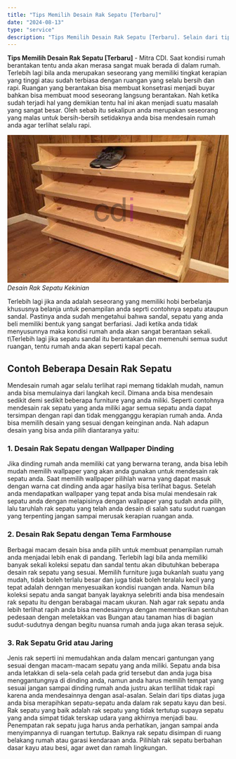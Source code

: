 ```yaml
---
title: "Tips Memilih Desain Rak Sepatu [Terbaru]"
date: "2024-08-13"
type: "service"
description: "Tips Memilih Desain Rak Sepatu [Terbaru]. Selain dari tips diatas juga anda bisa merapihkan sepatu-sepatu anda dalam rak sepatu kayu dan besi. Rak sepatu yan..."
---
```


**Tips Memilih Desain Rak Sepatu \[Terbaru\]** - Mitra CDI. Saat kondisi rumah berantakan tentu anda akan merasa sangat muak berada di dalam rumah. Terlebih lagi bila anda merupakan seseorang yang memiliki tingkat kerapian yang tinggi atau sudah terbiasa dengan ruangan yang selalu bersih dan rapi. Ruangan yang berantakan bisa membuat konsetrasi menjadi buyar bahkan bisa membuat mood seseorang langsung berantakan. Nah ketika sudah terjadi hal yang demikian tentu hal ini akan menjadi suatu masalah yang sangat besar. Oleh sebab itu sekalipun anda merupakan seseorang yang malas untuk bersih-bersih setidaknya anda bisa mendesain rumah anda agar terlihat selalu rapi.

![Inilah Beberapa Desain Rak Sepatu Kekinian ](/images/blog/rak-sepatu-kayu.jpg)
*Desain Rak Sepatu Kekinian*

Terlebih lagi jika anda adalah seseorang yang memiliki hobi berbelanja khususnya belanja untuk penampilan anda seprti contohnya sepatu ataupun sandal. Pastinya anda sudah mengetahui bahwa sandal, sepatu yang anda beli memiliki bentuk yang sangat berfariasi. Jadi ketika anda tidak menyusunnya maka kondisi rumah anda akan sangat berantaan sekali. t\\Terlebih lagi jika sepatu sandal itu berantakan dan memenuhi semua sudut ruangan, tentu rumah anda akan seperti kapal pecah.
## Contoh Beberapa Desain Rak Sepatu
Mendesain rumah agar selalu terlihat rapi memang tidaklah mudah, namun anda bisa memulainya dari langkah kecil. Dimana anda bisa mendesain sedikit demi sedikit beberapa furniture yang anda miliki. Seperti contohnya mendesain rak sepatu yang anda miliki agar semua sepatu anda dapat tersimpan dengan rapi dan tidak mengganggu kerapian rumah anda. Anda bisa memilih desain yang sesuai dengan keinginan anda. Nah adapun desain yang bisa anda pilih diantaranya yaitu:
### 1\. Desain Rak Sepatu dengan Wallpaper Dinding
Jika dinding rumah anda memiliki cat yang berwarna terang, anda bisa lebih mudah memilih wallpaper yang akan anda gunakan untuk mendesain rak sepatu anda. Saat memilih wallpaper pilihlah warna yang dapat masuk dengan warna cat dinding anda agar hasilya bisa terlihat bagus. Setelah anda mendapatkan wallpaper yang tepat anda bisa mulai mendesain rak sepatu anda dengan melapisinya dengan wallpaper yang sudah anda pilih, lalu taruhlah rak sepatu yang telah anda desain di salah satu sudut ruangan yang terpenting jangan sampai merusak kerapian ruangan anda.
### 2\. Desain Rak Sepatu dengan Tema Farmhouse
Berbagai macam desain bisa anda pilih untuk membuat penampilan rumah anda menjadai lebih enak di pandang. Terlebih lagi bila anda memiliki banyak sekali koleksi sepatu dan sandal tentu akan dibutuhkan beberapa desain rak sepatu yang sesuai. Memilih furniture juga bukanlah suatu yang mudah, tidak boleh terlalu besar dan juga tidak boleh teralalu kecil yang tepat adalah denngan menyesuaikan kondisi ruangan anda. Namun bila koleksi sepatu anda sangat banyak layaknya selebriti anda bisa mendesain rak sepatu itu dengan berabagai macam ukuran. Nah agar rak sepatu anda lebih terlihat rapih anda bisa mendesainnya dengan memmberikan sentuhan pedesaan dengan meletakkan vas Bungan atau tanaman hias di bagian sudut-sudutnya dengan begitu nuansa rumah anda juga akan terasa sejuk.
### 3\. Rak Sepatu Grid atau Jaring
Jenis rak seperti ini memudahkan anda dalam mencari gantungan yang sesuai dengan macam-macam sepatu yang anda miliki. Sepatu anda bisa anda letakkan di sela-sela celah pada grid tersebut dan anda juga bisa menggantungnya di dinding anda, namun anda harus memilih tempat yang sesuai jangan sampai dinding rumah anda justru akan terllihat tidak rapi karena anda mendesainnya dengan asal-asalan.
Selain dari tips diatas juga anda bisa merapihkan sepatu-sepatu anda dalam rak sepatu kayu dan besi. Rak sepatu yang baik adalah rak sepatu yang tidak tertutup supaya sepatu yang anda simpat tidak terskap udara yang akhirnya menjadi bau. Penempatan rak sepatu juga harus anda perhatikan, jangan sampai anda menyimpannya di ruangan tertutup. Baiknya rak sepatu disimpan di ruang belakang rumah atau garasi kendaraan anda. Pilihlah rak sepatu berbahan dasar kayu atau besi, agar awet dan ramah lingkungan.
